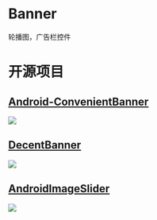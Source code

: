 # Banner
轮播图，广告栏控件

# 开源项目

## [Android-ConvenientBanner](https://github.com/JackChen1999/Android-ConvenientBanner)

![](https://github.com/saiwu-bigkoo/Android-ConvenientBanner/raw/master/preview/convenientbannerdemo.gif)

## [DecentBanner](https://github.com/JackChen1999/DecentBanner)

![](https://github.com/JackChen1999/DecentBanner/raw/master/images/decent_sample.gif)

## [AndroidImageSlider](https://github.com/JackChen1999/AndroidImageSlider)

![](https://camo.githubusercontent.com/f64413139bbaa918131384d3597c33e39333aa7f/687474703a2f2f7777332e73696e61696d672e636e2f6d773639302f36313064633033346a773165677a6f7236366f6a64673230393530666b6e70652e676966)
